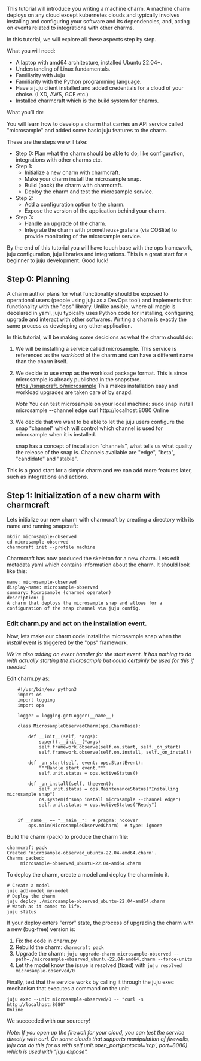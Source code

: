 This tutorial will introduce you writing a machine charm. A machine charm deploys on any cloud except kubernetes clouds and typically involves installing and configuring your software and its dependencies, and, acting on events related to integrations with other charms.

In this tutorial, we will explore all these aspects step by step.

What you will need:

- A laptop with amd64 architecture, installed Ubuntu 22.04+.
- Understanding of Linux fundamentals.
- Familiarity with Juju
- Familiarity with the Python programming language.
- Have a juju client installed and added credentials for a cloud of your choise. (LXD, AWS, GCE etc.)
- Installed charmcraft which is the build system for charms.

What you’ll do:

You will learn how to develop a charm that carries an API service called "microsample" and added some basic juju features to the charm.

These are the steps we will take:

  - Step 0: Plan what the charm should be able to do, like configuration, integrations with other charms etc.
  - Step 1:
    - Initialize a new charm with charmcraft.
    - Make your charm install the microsample snap.
    - Build (pack) the charm with charmcraft.
    - Deploy the charm and test the microsample service.
  - Step 2:
    - Add a configuration option to the charm.
    - Expose the version of the application behind your charm.
  - Step 3:
    - Handle an upgrade of the charm.
    - Integrate the charm with prometheus+grafana (via COSlite) to provide monitoring of the microsample service.

By the end of this tutorial you will have touch base with the ops framework, juju configuration, juju libraries and integrations. This is a great start for a beginner to juju development. Good luck!


## Step 0: Planning
A charm author plans for what functionality should be exposed to operational users (people using juju as a DevOps tool) and implements that functionality with the "ops" library. Unlike ansible, where all magic is decelared in yaml, juju typically uses Python code for installing, configuring, upgrade and interact with other softwares. Writing a charm is exactly the same process as developing any other application.

In this tutorial, will be making some decicions as what the charm should do:

1. We will be installing a service called microsample. This service is referenced as the *workload* of the charm and can have a different name than the charm itself.

2. We decide to use *snap* as the workload package format. This is since microsample is already published in the snapstore. https://snapcraft.io/microsample This makes installation easy and workload upgrades are taken care of by snapd.

    *Note* You can test microsample on your local machine:
        sudo snap install microsample --channel edge
        curl http://localhost:8080
        Online

3. We decide that we want to be able to let the juju users configure the snap "channel" which will control which channel is used for microsample when it is installed.

    snap has a concept of installation "channels", what tells us what quality the release of the snap is. Channels available are "edge", "beta", "candidate" and "stable".

This is a good start for a simple charm and we can add more features later, such as integrations and actions.

## Step 1: Initialization of a new charm with charmcraft

Lets initialize our new charm with charmcraft by creating a directory with its name and running snapcraft:

    mkdir microsample-observed
    cd microsample-observed
    charmcraft init --profile machine

Charmcraft has now produced the skeleton for a new charm. Lets edit metadata.yaml which contains information about the charm. It should look like this:

    name: microsample-observed
    display-name: microsample-observed
    summary: Microsample (charmed operator)
    description: |
    A charm that deploys the microsample snap and allows for a configuration of the snap channel via juju config.

### Edit charm.py and act on the installation event.

Now, lets make our charm code install the microsample snap when the *install* event is triggered by the "ops" framework.

*We're also adding an event handler for the start event. It has nothing to do with actually starting the microsample but could certainly be used for this if needed.*

Edit charm.py as:

```
    #!/usr/bin/env python3
    import os
    import logging
    import ops

    logger = logging.getLogger(__name__)

    class MicrosampleObservedCharm(ops.CharmBase):

        def __init__(self, *args):
            super().__init__(*args)
            self.framework.observe(self.on.start, self._on_start)
            self.framework.observe(self.on.install, self._on_install)

        def _on_start(self, event: ops.StartEvent):
            """Handle start event."""
            self.unit.status = ops.ActiveStatus()

        def _on_install(self, theevent):
            self.unit.status = ops.MaintenanceStatus("Installing microsample snap")
            os.system(f"snap install microsample --channel edge")
            self.unit.status = ops.ActiveStatus("Ready")  


    if __name__ == "__main__":  # pragma: nocover
        ops.main(MicrosampleObservedCharm)  # type: ignore
```


Build the charm (pack) to produce the charm file:

    charmcraft pack
    Created 'microsample-observed_ubuntu-22.04-amd64.charm'.
    Charms packed:
         microsample-observed_ubuntu-22.04-amd64.charm

To deploy the charm, create a model and deploy the charm into it.

    # Create a model
    juju add-model my-model
    # Deploy the charm
    juju deploy ./microsample-observed_ubuntu-22.04-amd64.charm
    # Watch as it comes to life.
    juju status

If your deploy enters "error" state, the process of upgrading the charm with a new (bug-free) version is:

1. Fix the code in charm.py
2. Rebuild the charm: `charmcraft pack`
3. Upgrade the charm: `juju upgrade-charm microsample-observed --path=./microsample-observed_ubuntu-22.04-amd64.charm --force-units`
4. Let the model know the issue is resolved (fixed) with `juju resolved microsample-observed/0`

Finally, test that the service works by calling it through the juju exec mechanism that executes a command on the unit:

    juju exec --unit microsample-observed/0 -- "curl -s http://localhost:8080"
    Online

We succeeded with our sourcery!

*Note: If you open up the firewall for your cloud, you can test the service directly with curl. On some clouds that supports manipulation of firewalls, juju can do this for us with self.unit.open_port(protocol='tcp', port=8080) which is used with "juju expose".*

## 
